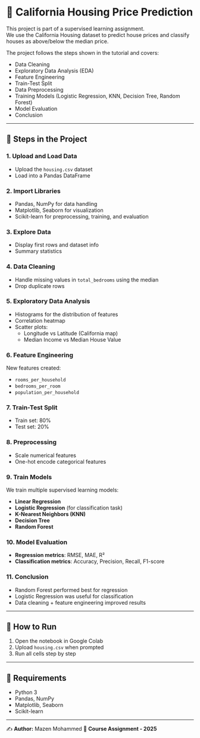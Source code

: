 # 🏡 California Housing Price Prediction

This project is part of a supervised learning assignment.  
We use the California Housing dataset to predict house prices and classify houses as above/below the median price.  

The project follows the steps shown in the tutorial and covers:
- Data Cleaning
- Exploratory Data Analysis (EDA)
- Feature Engineering
- Train-Test Split
- Data Preprocessing
- Training Models (Logistic Regression, KNN, Decision Tree, Random Forest)
- Model Evaluation
- Conclusion

---

## 📂 Steps in the Project

### 1. Upload and Load Data
- Upload the `housing.csv` dataset
- Load into a Pandas DataFrame

### 2. Import Libraries
- Pandas, NumPy for data handling  
- Matplotlib, Seaborn for visualization  
- Scikit-learn for preprocessing, training, and evaluation  

### 3. Explore Data
- Display first rows and dataset info  
- Summary statistics  

### 4. Data Cleaning
- Handle missing values in `total_bedrooms` using the median  
- Drop duplicate rows  

### 5. Exploratory Data Analysis
- Histograms for the distribution of features  
- Correlation heatmap  
- Scatter plots:  
  - Longitude vs Latitude (California map)  
  - Median Income vs Median House Value  

### 6. Feature Engineering
New features created:
- `rooms_per_household`  
- `bedrooms_per_room`  
- `population_per_household`  

### 7. Train-Test Split
- Train set: 80%  
- Test set: 20%  

### 8. Preprocessing
- Scale numerical features  
- One-hot encode categorical features  

### 9. Train Models
We train multiple supervised learning models:
- **Linear Regression**  
- **Logistic Regression** (for classification task)  
- **K-Nearest Neighbors (KNN)**  
- **Decision Tree**  
- **Random Forest**  

### 10. Model Evaluation
- **Regression metrics**: RMSE, MAE, R²  
- **Classification metrics**: Accuracy, Precision, Recall, F1-score  

### 11. Conclusion
- Random Forest performed best for regression  
- Logistic Regression was useful for classification  
- Data cleaning + feature engineering improved results  

---

## 🚀 How to Run
1. Open the notebook in Google Colab  
2. Upload `housing.csv` when prompted  
3. Run all cells step by step  

---

## 📌 Requirements
- Python 3  
- Pandas, NumPy  
- Matplotlib, Seaborn  
- Scikit-learn  

---

✍️ **Author:** Mazen Mohammed 
📅 **Course Assignment - 2025**

